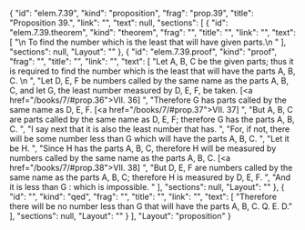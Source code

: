 {
  "id": "elem.7.39",
  "kind": "proposition",
  "frag": "prop.39",
  "title": "Proposition 39.",
  "link": "",
  "text": null,
  "sections": [
    {
      "id": "elem.7.39.theorem",
      "kind": "theorem",
      "frag": "",
      "title": "",
      "link": "",
      "text": [
        "\n       To find the number which is the least that will have given parts.\n      "
      ],
      "sections": null,
      "Layout": ""
    },
    {
      "id": "elem.7.39.proof",
      "kind": "proof",
      "frag": "",
      "title": "",
      "link": "",
      "text": [
        "Let A, B, C be the given parts; thus it is required to find the number which is the least that will have the parts A, B, C. \n      ",
        "Let D, E, F be numbers called by the same name as the parts A, B, C, and let G, the least number measured by D, E, F, be taken. [<a href=\"/books/7/#prop.36\">VII. 36</a>] ",
        "Therefore G has parts called by the same name as D, E, F. [<a href=\"/books/7/#prop.37\">VII. 37</a>] ",
        "But A, B, C are parts called by the same name as D, E, F; therefore G has the parts A, B, C. ",
        "I say next that it is also the least number that has. ",
        "For, if not, there will be some number less than G which will have the parts A, B, C. ",
        "Let it be H. ",
        "Since H has the parts A, B, C, therefore H will be measured by numbers called by the same name as the parts A, B, C. [<a href=\"/books/7/#prop.38\">VII. 38</a>] ",
        "But D, E, F are numbers called by the same name as the parts A, B, C; therefore H is measured by D, E, F. ",
        "And it is less than G : which is impossible. "
      ],
      "sections": null,
      "Layout": ""
    },
    {
      "id": "",
      "kind": "qed",
      "frag": "",
      "title": "",
      "link": "",
      "text": [
        "Therefore there will be no number less than G that will have the parts A, B, C. Q. E. D."
      ],
      "sections": null,
      "Layout": ""
    }
  ],
  "Layout": "proposition"
}
